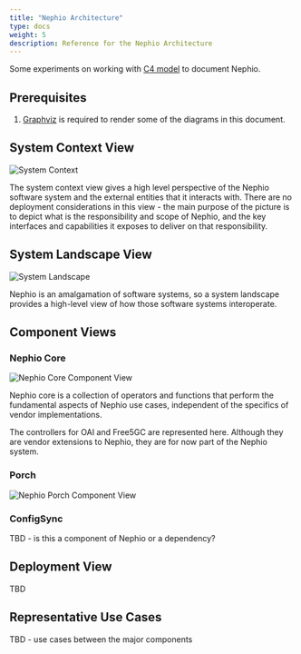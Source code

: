 ```yaml
---
title: "Nephio Architecture"
type: docs
weight: 5
description: Reference for the Nephio Architecture
---
```


Some experiments on working with [C4 model](https://c4model.com/) to document Nephio.

## Prerequisites
1. [Graphviz](https://graphviz.org/download/) is required to render some of the diagrams in this document.

## System Context View


![System Context](/images/architecture/level1-nephio-system.png)

The system context view gives a high level perspective of the Nephio software system and the external entities that it interacts with. There are no deployment considerations in this view - the main purpose of the picture is to depict what is the responsibility and scope of Nephio, and the key interfaces and capabilities it exposes to deliver on that responsibility.

## System Landscape View

![System Landscape](/images/architecture/level2-nephio-container.png)

Nephio is an amalgamation of software systems, so a system landscape provides a high-level view of how those software systems interoperate.

## Component Views

### Nephio Core

![Nephio Core Component View](/images/architecture/level3-nephio-core-component.png)

Nephio core is a collection of operators and functions that perform the fundamental aspects of Nephio use cases, independent of the specifics of vendor implementations. 

The controllers for OAI and Free5GC are represented here. Although they are vendor extensions to Nephio, they are for now part of the Nephio system.


### Porch

![Nephio Porch Component View](/images/architecture/nephio-porch-component-view.png)

### ConfigSync

TBD - is this a component of Nephio or a dependency?

## Deployment View

TBD

## Representative Use Cases

TBD - use cases between the major components
